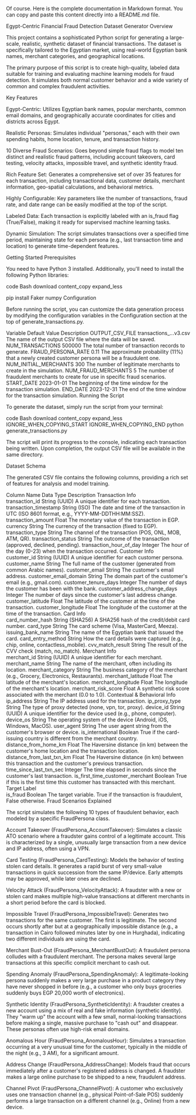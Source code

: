 Of course. Here is the complete documentation in Markdown format. You can copy and paste this content directly into a README.md file.

Egypt-Centric Financial Fraud Detection Dataset Generator
Overview

This project contains a sophisticated Python script for generating a large-scale, realistic, synthetic dataset of financial transactions. The dataset is specifically tailored to the Egyptian market, using real-world Egyptian bank names, merchant categories, and geographical locations.

The primary purpose of this script is to create high-quality, labeled data suitable for training and evaluating machine learning models for fraud detection. It simulates both normal customer behavior and a wide variety of common and complex fraudulent activities.

Key Features

Egypt-Centric: Utilizes Egyptian bank names, popular merchants, common email domains, and geographically accurate coordinates for cities and districts across Egypt.

Realistic Personas: Simulates individual "personas," each with their own spending habits, home location, tenure, and transaction history.

10 Diverse Fraud Scenarios: Goes beyond simple fraud flags to model ten distinct and realistic fraud patterns, including account takeovers, card testing, velocity attacks, impossible travel, and synthetic identity fraud.

Rich Feature Set: Generates a comprehensive set of over 35 features for each transaction, including transactional data, customer details, merchant information, geo-spatial calculations, and behavioral metrics.

Highly Configurable: Key parameters like the number of transactions, fraud rate, and date range can be easily modified at the top of the script.

Labeled Data: Each transaction is explicitly labeled with an is_fraud flag (True/False), making it ready for supervised machine learning tasks.

Dynamic Simulation: The script simulates transactions over a specified time period, maintaining state for each persona (e.g., last transaction time and location) to generate time-dependent features.

Getting Started
Prerequisites

You need to have Python 3 installed. Additionally, you'll need to install the following Python libraries:

code
Bash
download
content_copy
expand_less

pip install Faker numpy
Configuration

Before running the script, you can customize the data generation process by modifying the configuration variables in the Configuration section at the top of generate_transactions.py.

Variable	Default Value	Description
OUTPUT_CSV_FILE	transactions_...v3.csv	The name of the output CSV file where the data will be saved.
NUM_TRANSACTIONS	500000	The total number of transaction records to generate.
FRAUD_PERSONA_RATE	0.11	The approximate probability (11%) that a newly created customer persona will be a fraudulent one.
NUM_INITIAL_MERCHANTS	300	The number of legitimate merchants to create in the simulation.
NUM_FRAUD_MERCHANTS	5	The number of fraudulent merchants to create for use in specific fraud scenarios.
START_DATE	2023-01-01	The beginning of the time window for the transaction simulation.
END_DATE	2023-12-31	The end of the time window for the transaction simulation.
Running the Script

To generate the dataset, simply run the script from your terminal:

code
Bash
download
content_copy
expand_less
IGNORE_WHEN_COPYING_START
IGNORE_WHEN_COPYING_END
python generate_transactions.py

The script will print its progress to the console, indicating each transaction being written. Upon completion, the output CSV file will be available in the same directory.

Dataset Schema

The generated CSV file contains the following columns, providing a rich set of features for analysis and model training.

Column Name	Data Type	Description
Transaction Info		
transaction_id	String (UUID)	A unique identifier for each transaction.
transaction_timestamp	String (ISO)	The date and time of the transaction in UTC (ISO 8601 format, e.g., YYYY-MM-DDTHH:MM:SSZ).
transaction_amount	Float	The monetary value of the transaction in EGP.
currency	String	The currency of the transaction (fixed to EGP).
transaction_type	String	The channel of the transaction (POS, ONL, MOB, ATM, QR).
transaction_status	String	The outcome of the transaction (approved, declined, pending).
transaction_hour_of_day	Integer	The hour of the day (0-23) when the transaction occurred.
Customer Info		
customer_id	String (UUID)	A unique identifier for each customer persona.
customer_name	String	The full name of the customer (generated from common Arabic names).
customer_email	String	The customer's email address.
customer_email_domain	String	The domain part of the customer's email (e.g., gmail.com).
customer_tenure_days	Integer	The number of days the customer has been with the bank.
customer_address_change_days	Integer	The number of days since the customer's last address change.
customer_latitude	Float	The latitude of the customer at the time of the transaction.
customer_longitude	Float	The longitude of the customer at the time of the transaction.
Card Info		
card_number_hash	String (SHA256)	A SHA256 hash of the credit/debit card number.
card_type	String	The card scheme (Visa, MasterCard, Meeza).
issuing_bank_name	String	The name of the Egyptian bank that issued the card.
card_entry_method	String	How the card details were captured (e.g., chip, online, contactless_mobile).
cvv_match_result	String	The result of the CVV check (match, no_match).
Merchant Info		
merchant_id	String (UUID)	A unique identifier for each merchant.
merchant_name	String	The name of the merchant, often including its location.
merchant_category	String	The business category of the merchant (e.g., Grocery, Electronics, Restaurants).
merchant_latitude	Float	The latitude of the merchant's location.
merchant_longitude	Float	The longitude of the merchant's location.
merchant_risk_score	Float	A synthetic risk score associated with the merchant (0.0 to 1.0).
Contextual & Behavioral Info		
ip_address	String	The IP address used for the transaction.
ip_proxy_type	String	The type of proxy detected (none, vpn, tor, proxy).
device_id	String (UUID)	A unique identifier for the device used (e.g., phone, computer).
device_os	String	The operating system of the device (Android, iOS, Windows, MacOS).
user_agent	String	The user agent string from the customer's browser or device.
is_international	Boolean	True if the card-issuing country is different from the merchant country.
distance_from_home_km	Float	The Haversine distance (in km) between the customer's home location and the transaction location.
distance_from_last_txn_km	Float	The Haversine distance (in km) between this transaction and the customer's previous transaction.
time_since_last_txn_sec	Integer	The time elapsed in seconds since the customer's last transaction.
is_first_time_customer_merchant	Boolean	True if this is the first time this customer has transacted with this merchant.
Target Label		
is_fraud	Boolean	The target variable. True if the transaction is fraudulent, False otherwise.
Fraud Scenarios Explained

The script simulates the following 10 types of fraudulent behavior, each modeled by a specific FraudPersona class.

Account Takeover (FraudPersona_AccountTakeover): Simulates a classic ATO scenario where a fraudster gains control of a legitimate account. This is characterized by a single, unusually large transaction from a new device and IP address, often using a VPN.

Card Testing (FraudPersona_CardTesting): Models the behavior of testing stolen card details. It generates a rapid burst of very small-value transactions in quick succession from the same IP/device. Early attempts may be approved, while later ones are declined.

Velocity Attack (FraudPersona_VelocityAttack): A fraudster with a new or stolen card makes multiple high-value transactions at different merchants in a short period before the card is blocked.

Impossible Travel (FraudPersona_ImpossibleTravel): Generates two transactions for the same customer. The first is legitimate. The second occurs shortly after but at a geographically impossible distance (e.g., a transaction in Cairo followed minutes later by one in Hurghada), indicating two different individuals are using the card.

Merchant Bust-Out (FraudPersona_MerchantBustOut): A fraudulent persona colludes with a fraudulent merchant. The persona makes several large transactions at this specific complicit merchant to cash out.

Spending Anomaly (FraudPersona_SpendingAnomaly): A legitimate-looking persona suddenly makes a very large purchase in a product category they have never shopped in before (e.g., a customer who only buys groceries suddenly buys EGP 20,000 worth of electronics).

Synthetic Identity (FraudPersona_SyntheticIdentity): A fraudster creates a new account using a mix of real and fake information (synthetic identity). They "warm up" the account with a few small, normal-looking transactions before making a single, massive purchase to "cash out" and disappear. These personas often use high-risk email domains.

Anomalous Hour (FraudPersona_AnomalousHour): Simulates a transaction occurring at a very unusual time for the customer, typically in the middle of the night (e.g., 3 AM), for a significant amount.

Address Change (FraudPersona_AddressChange): Models fraud that occurs immediately after a customer's registered address is changed. A fraudster makes a large online purchase to be shipped to a new, fraudulent address.

Channel Pivot (FraudPersona_ChannelPivot): A customer who exclusively uses one transaction channel (e.g., physical Point-of-Sale POS) suddenly performs a large transaction on a different channel (e.g., Online) from a new device.